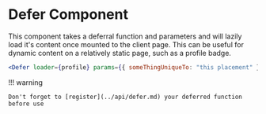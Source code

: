 # Defer Component

This component takes a deferral function and parameters and will lazily load it's content once mounted to the client page.
This can be useful for dynamic content on a relatively static page, such as a profile badge.

```jsx
<Defer loader={profile} params={{ someThingUniqueTo: "this placement" }}/>
```

!!! warning

    Don't forget to [register](../api/defer.md) your deferred function before use